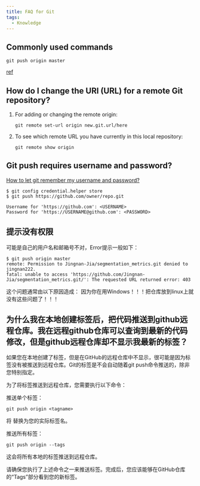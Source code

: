 ```yaml
---
title: FAQ for Git
tags:
  - Knowledge
---
```


## Commonly used commands
`git push origin master` 

[ref](https://www.runoob.com/git/git-push.html)



## How do I change the URI (URL) for a remote Git repository?

1. For adding or changing the remote origin:
   ```
   git remote set-url origin new.git.url/here
   ```
2. To see which remote URL you have currently in this local repository:
   ```
   git remote show origin
   ```


## Git push requires username and password?
[How to let git remember my username and password?](https://stackoverflow.com/questions/6565357/git-push-requires-username-and-password)

```
$ git config credential.helper store
$ git push https://github.com/owner/repo.git

Username for 'https://github.com': <USERNAME>
Password for 'https://USERNAME@github.com': <PASSWORD>
```

## 提示没有权限
可能是自己的用户名和邮箱号不对，Error提示一般如下：
```
$ git push origin master
remote: Permission to Jingnan-Jia/segmentation_metrics.git denied to jingnan222.
fatal: unable to access 'https://github.com/Jingnan-Jia/segmentation_metrics.git/': The requested URL returned error: 403
```
这个问题通常由以下原因造成：
因为你在用Windows！！！把仓库放到linux上就没有这些问题了！！！

## 为什么我在本地创建标签后，把代码推送到github远程仓库。我在远程github仓库可以查询到最新的代码修改，但是github远程仓库却不显示我最新的标签？

如果您在本地创建了标签，但是在GitHub的远程仓库中不显示，很可能是因为标签没有被推送到远程仓库。Git的标签是不会自动随着git push命令推送的，除非您特别指定。

为了将标签推送到远程仓库，您需要执行以下命令：

推送单个标签：

```
git push origin <tagname>
```

将 <tagname> 替换为您的实际标签名。

推送所有标签：

```
git push origin --tags
```
这会将所有本地的标签推送到远程仓库。

请确保您执行了上述命令之一来推送标签。完成后，您应该能够在GitHub仓库的“Tags”部分看到您的新标签。